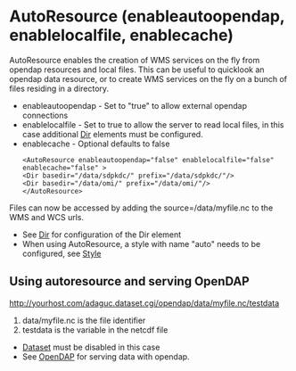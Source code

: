 AutoResource (enableautoopendap, enablelocalfile, enablecache)
==============================================================

AutoResource enables the creation of WMS services on the fly from
opendap resources and local files. This can be useful to quicklook an
opendap data resource, or to create WMS services on the fly on a bunch
of files residing in a directory.

-   enableautoopendap - Set to "true" to allow external opendap
    connections
-   enablelocalfile - Set to true to allow the server to read local
    files, in this case additional [Dir](Dir.md) elements must be
    configured.
-   enablecache - Optional defaults to false
    ```
    <AutoResource enableautoopendap="false" enablelocalfile="false"
    enablecache="false" >
    <Dir basedir="/data/sdpkdc/" prefix="/data/sdpkdc/"/>
    <Dir basedir="/data/omi/" prefix="/data/omi/"/>
    </AutoResource>
    ```

Files can now be accessed by adding the source=/data/myfile.nc to the
WMS and WCS urls.

-   See [Dir](Dir.md) for configuration of the Dir element
-   When using AutoResource, a style with name "auto" needs to be
    configured, see [Style](Style.md)

Using autoresource and serving OpenDAP
--------------------------------------

http://yourhost.com/adaguc.dataset.cgi/opendap/data/myfile.nc/testdata

1.  data/myfile.nc is the file identifier
2.  testdata is the variable in the netcdf file

-   [Dataset](Dataset.md) must be disabled in this case
-   See [OpenDAP](OpenDAP.md) for serving data with opendap.

